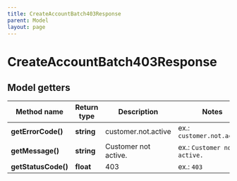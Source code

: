 ```yaml
---
title: CreateAccountBatch403Response
parent: Model
layout: page
---
```


# CreateAccountBatch403Response

## Model getters

Method name | Return type | Description | Notes
------------ | ------------- | ------------- | -------------
**getErrorCode()** | **string** | customer.not.active | ex.: `customer.not.active`
**getMessage()** | **string** | Customer not active. | ex.: `Customer not active.`
**getStatusCode()** | **float** | 403 | ex.: `403`

